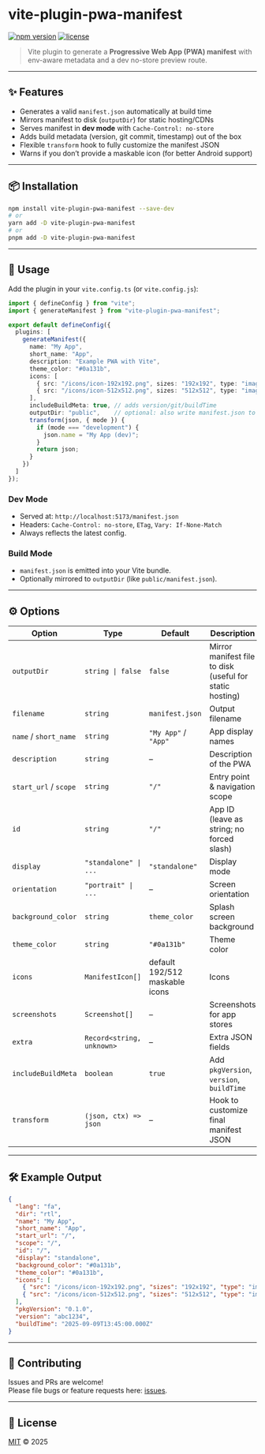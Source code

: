 # vite-plugin-pwa-manifest

[![npm version](https://img.shields.io/npm/v/vite-plugin-pwa-manifest.svg)](https://www.npmjs.com/package/vite-plugin-pwa-manifest)
[![license](https://img.shields.io/github/license/dev-zarghami/vite-plugin-pwa-manifest.svg)](LICENSE)

> Vite plugin to generate a **Progressive Web App (PWA) manifest** with env-aware metadata and a dev no-store preview route.

---

## ✨ Features

- Generates a valid `manifest.json` automatically at build time
- Mirrors manifest to disk (`outputDir`) for static hosting/CDNs
- Serves manifest in **dev mode** with `Cache-Control: no-store`
- Adds build metadata (version, git commit, timestamp) out of the box
- Flexible `transform` hook to fully customize the manifest JSON
- Warns if you don’t provide a maskable icon (for better Android support)

---

## 📦 Installation

```bash
npm install vite-plugin-pwa-manifest --save-dev
# or
yarn add -D vite-plugin-pwa-manifest
# or
pnpm add -D vite-plugin-pwa-manifest
```

---

## 🚀 Usage

Add the plugin in your `vite.config.ts` (or `vite.config.js`):

```ts
import { defineConfig } from "vite";
import { generateManifest } from "vite-plugin-pwa-manifest";

export default defineConfig({
  plugins: [
    generateManifest({
      name: "My App",
      short_name: "App",
      description: "Example PWA with Vite",
      theme_color: "#0a131b",
      icons: [
        { src: "/icons/icon-192x192.png", sizes: "192x192", type: "image/png", purpose: "any maskable" },
        { src: "/icons/icon-512x512.png", sizes: "512x512", type: "image/png", purpose: "any maskable" }
      ],
      includeBuildMeta: true, // adds version/git/buildTime
      outputDir: "public",    // optional: also write manifest.json to /public
      transform(json, { mode }) {
        if (mode === "development") {
          json.name = "My App (dev)";
        }
        return json;
      }
    })
  ]
});
```

### Dev Mode
- Served at: `http://localhost:5173/manifest.json`
- Headers: `Cache-Control: no-store`, `ETag`, `Vary: If-None-Match`
- Always reflects the latest config.

### Build Mode
- `manifest.json` is emitted into your Vite bundle.
- Optionally mirrored to `outputDir` (like `public/manifest.json`).

---

## ⚙️ Options

| Option                   | Type                         | Default       | Description |
|--------------------------|------------------------------|---------------|-------------|
| `outputDir`              | `string \| false`            | `false`       | Mirror manifest file to disk (useful for static hosting) |
| `filename`               | `string`                     | `manifest.json` | Output filename |
| `name` / `short_name`    | `string`                     | `"My App"` / `"App"` | App display names |
| `description`            | `string`                     | –             | Description of the PWA |
| `start_url` / `scope`    | `string`                     | `"/"`         | Entry point & navigation scope |
| `id`                     | `string`                     | `"/"`         | App ID (leave as string; no forced slash) |
| `display`                | `"standalone" \| ...`        | `"standalone"`| Display mode |
| `orientation`            | `"portrait" \| ...`          | –             | Screen orientation |
| `background_color`       | `string`                     | `theme_color` | Splash screen background |
| `theme_color`            | `string`                     | `"#0a131b"`   | Theme color |
| `icons`                  | `ManifestIcon[]`             | default 192/512 maskable icons | Icons |
| `screenshots`            | `Screenshot[]`               | –             | Screenshots for app stores |
| `extra`                  | `Record<string, unknown>`    | –             | Extra JSON fields |
| `includeBuildMeta`       | `boolean`                    | `true`        | Add `pkgVersion`, `version`, `buildTime` |
| `transform`              | `(json, ctx) => json`        | –             | Hook to customize final manifest JSON |

---

## 🛠️ Example Output

```json
{
  "lang": "fa",
  "dir": "rtl",
  "name": "My App",
  "short_name": "App",
  "start_url": "/",
  "scope": "/",
  "id": "/",
  "display": "standalone",
  "background_color": "#0a131b",
  "theme_color": "#0a131b",
  "icons": [
    { "src": "/icons/icon-192x192.png", "sizes": "192x192", "type": "image/png", "purpose": "any maskable" },
    { "src": "/icons/icon-512x512.png", "sizes": "512x512", "type": "image/png", "purpose": "any maskable" }
  ],
  "pkgVersion": "0.1.0",
  "version": "abc1234",
  "buildTime": "2025-09-09T13:45:00.000Z"
}
```

---

## 🤝 Contributing

Issues and PRs are welcome!  
Please file bugs or feature requests here: [issues](https://github.com/dev-zarghami/vite-plugin-pwa-manifest/issues).

---

## 📄 License

[MIT](LICENSE) © 2025